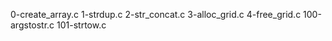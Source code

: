 0-create_array.c 
1-strdup.c 
2-str_concat.c 
3-alloc_grid.c 
4-free_grid.c 
100-argstostr.c 
101-strtow.c
